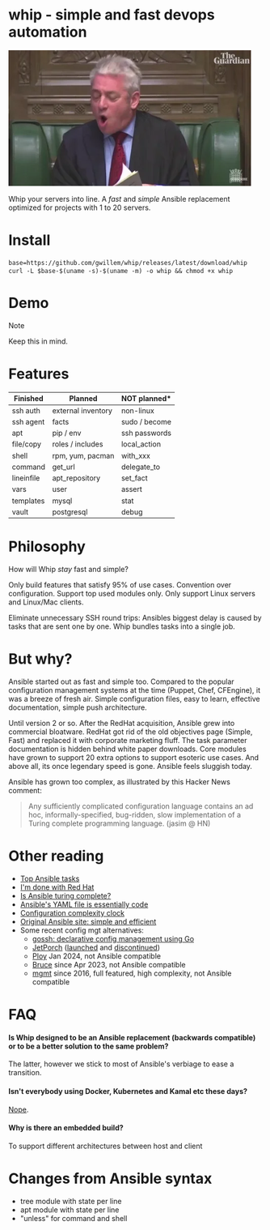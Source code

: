 # whip - simple and fast devops automation

![order, order!](doc/order-order.webp)

Whip your servers into line. A _fast_ and _simple_ Ansible replacement optimized for projects with 1 to 20 servers.

# Install

```
base=https://github.com/gwillem/whip/releases/latest/download/whip
curl -L $base-$(uname -s)-$(uname -m) -o whip && chmod +x whip
```

# Demo

> [!NOTE]
> Keep this in mind.

# Features

| Finished   | Planned            | NOT planned\* |
| ---------- | ------------------ | ------------- |
| ssh auth   | external inventory | non-linux     |
| ssh agent  | facts              | sudo / become |
| apt        | pip / env          | ssh passwords |
| file/copy  | roles / includes   | local_action  |
| shell      | rpm, yum, pacman   | with_xxx      |
| command    | get_url            | delegate_to   |
| lineinfile | apt_repository     | set_fact      |
| vars       | user               | assert        |
| templates  | mysql              | stat          |
| vault      | postgresql         | debug         |

# Philosophy

How will Whip _stay_ fast and simple?

Only build features that satisfy 95% of use cases. Convention over configuration. Support top used modules only. Only support Linux servers and Linux/Mac clients.

Eliminate unnecessary SSH round trips: Ansibles biggest delay is caused by tasks that are sent one by one. Whip bundles tasks into a single job.

# But why?

Ansible started out as fast and simple too. Compared to the popular configuration management systems at the time (Puppet, Chef, CFEngine), it was a breeze of fresh air. Simple configuration files, easy to learn, effective documentation, simple push architecture.

Until version 2 or so. After the RedHat acquisition, Ansible grew into commercial bloatware. RedHat got rid of the old objectives page (Simple, Fast) and replaced it with corporate marketing fluff. The task parameter documentation is hidden behind white paper downloads. Core modules have grown to support 20 extra options to support esoteric use cases. And above all, its once legendary speed is gone. Ansible feels sluggish today.

Ansible has grown too complex, as illustrated by this Hacker News comment:

> Any sufficiently complicated configuration language contains an ad hoc, informally-specified, bug-ridden, slow implementation of a Turing complete programming language. (jasim @ HN)

# Other reading

- [Top Ansible tasks](https://mike42.me/blog/2019-01-the-top-100-ansible-modules)
- [I'm done with Red Hat](https://www.jeffgeerling.com/blog/2023/im-done-red-hat-enterprise-linux)
- [Is Ansible turing complete?](https://stackoverflow.com/questions/40127586/is-ansible-turing-complete)
- [Ansible's YAML file is essentially code](https://news.ycombinator.com/item?id=16238005)
- [Configuration complexity clock](http://mikehadlow.blogspot.com/2012/05/configuration-complexity-clock.html?m=1)
- [Original Ansible site: simple and efficient](https://web.archive.org/web/20130314042108/http://www.ansibleworks.com/)
- Some recent config mgt alternatives:
  - [gossh: declarative config management using Go](https://github.com/krilor/gossh)
  - [JetPorch](https://github.com/jetporch/jetporch_docs/blob/main/SUMMARY.md) ([launched](https://laserllama.substack.com/p/a-new-it-automation-project-moving) and [discontinued](https://web.archive.org/web/20231230013721/https://jetporch.substack.com/p/discontinuing-jet))
  - [Ploy](https://github.com/davesavic/ploy) Jan 2024, not Ansible compatible
  - [Bruce](https://github.com/brucedom/bruce) since Apr 2023, not Ansible compatible
  - [mgmt](https://github.com/purpleidea/mgmt/) since 2016, full featured, high complexity, not Ansible compatible

# FAQ

#### Is Whip designed to be an Ansible replacement (backwards compatible) or to be a better solution to the same problem?

The latter, however we stick to most of Ansible's verbiage to ease a transition.

#### Isn't everybody using Docker, Kubernetes and Kamal etc these days?

[Nope](https://trends.google.com/trends/explore?date=all&q=ansible).

#### Why is there an embedded build?

To support different architectures between host and client

# Changes from Ansible syntax

- tree module with state per line
- apt module with state per line
- "unless" for command and shell
